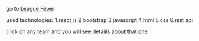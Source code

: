 go to [League Fever](https://leaguefever.netlify.app/)

used technologies:
1.react js
2.bootstrap
3.javascript
4.html
5.css
6.rest api


click on any team and you will see detaiils about that one
